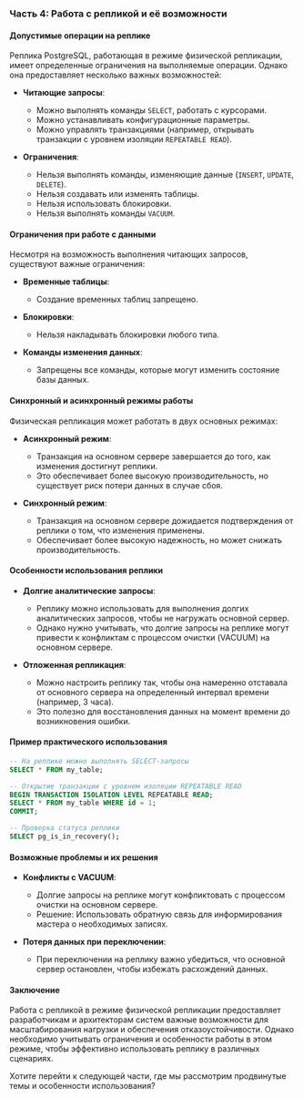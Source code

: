 ### Часть 4: Работа с репликой и её возможности

#### Допустимые операции на реплике
Реплика PostgreSQL, работающая в режиме физической репликации, имеет определенные ограничения на выполняемые операции. Однако она предоставляет несколько важных возможностей:

- **Читающие запросы**:
  - Можно выполнять команды `SELECT`, работать с курсорами.
  - Можно устанавливать конфигурационные параметры.
  - Можно управлять транзакциями (например, открывать транзакции с уровнем изоляции `REPEATABLE READ`).

- **Ограничения**:
  - Нельзя выполнять команды, изменяющие данные (`INSERT`, `UPDATE`, `DELETE`).
  - Нельзя создавать или изменять таблицы.
  - Нельзя использовать блокировки.
  - Нельзя выполнять команды `VACUUM`.

#### Ограничения при работе с данными
Несмотря на возможность выполнения читающих запросов, существуют важные ограничения:

- **Временные таблицы**:
  - Создание временных таблиц запрещено.

- **Блокировки**:
  - Нельзя накладывать блокировки любого типа.

- **Команды изменения данных**:
  - Запрещены все команды, которые могут изменить состояние базы данных.

#### Синхронный и асинхронный режимы работы
Физическая репликация может работать в двух основных режимах:

- **Асинхронный режим**:
  - Транзакция на основном сервере завершается до того, как изменения достигнут реплики.
  - Это обеспечивает более высокую производительность, но существует риск потери данных в случае сбоя.

- **Синхронный режим**:
  - Транзакция на основном сервере дожидается подтверждения от реплики о том, что изменения применены.
  - Обеспечивает более высокую надежность, но может снижать производительность.

#### Особенности использования реплики
- **Долгие аналитические запросы**:
  - Реплику можно использовать для выполнения долгих аналитических запросов, чтобы не нагружать основной сервер.
  - Однако нужно учитывать, что долгие запросы на реплике могут привести к конфликтам с процессом очистки (VACUUM) на основном сервере.

- **Отложенная репликация**:
  - Можно настроить реплику так, чтобы она намеренно отставала от основного сервера на определенный интервал времени (например, 3 часа).
  - Это полезно для восстановления данных на момент времени до возникновения ошибки.

#### Пример практического использования
```sql
-- На реплике можно выполнять SELECT-запросы
SELECT * FROM my_table;

-- Открытие транзакции с уровнем изоляции REPEATABLE READ
BEGIN TRANSACTION ISOLATION LEVEL REPEATABLE READ;
SELECT * FROM my_table WHERE id = 1;
COMMIT;

-- Проверка статуса реплики
SELECT pg_is_in_recovery();
```

#### Возможные проблемы и их решения
- **Конфликты с VACUUM**:
  - Долгие запросы на реплике могут конфликтовать с процессом очистки на основном сервере.
  - Решение: Использовать обратную связь для информирования мастера о необходимых записях.

- **Потеря данных при переключении**:
  - При переключении на реплику важно убедиться, что основной сервер остановлен, чтобы избежать расхождений данных.

#### Заключение
Работа с репликой в режиме физической репликации предоставляет разработчикам и архитекторам систем важные возможности для масштабирования нагрузки и обеспечения отказоустойчивости. Однако необходимо учитывать ограничения и особенности работы в этом режиме, чтобы эффективно использовать реплику в различных сценариях.

Хотите перейти к следующей части, где мы рассмотрим продвинутые темы и особенности использования?